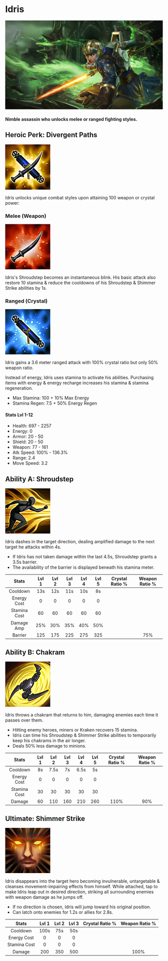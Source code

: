 # Idris

![](../../.gitbook/assets/image%20%28407%29.png)

#### Nimble assassin who unlocks melee or ranged fighting styles.

## Heroic Perk: Divergent Paths

![Divergent Paths](../../.gitbook/assets/image%20%28332%29.png)

Idris unlocks unique combat styles upon attaining 100 weapon or crystal power:

### Melee \(Weapon\)

![Melee Path](../../.gitbook/assets/image%20%28406%29.png)

Idris's Shroudstep becomes an instantaneous blink. His basic attack also restore 10 stamina & reduce the cooldowns of his Shroudstep & Shimmer Strike abilities by 1s.

### Ranged \(Crystal\)

![Ranged Path](../../.gitbook/assets/image%20%28362%29.png)

Idris gains a 3.6 meter ranged attack with 100% crystal ratio but only 50% weapon ratio.

Instead of energy, Idris uses stamina to activate his abilities. Purchasing items with energy & energy recharge increases his stamina & stamina regeneration.

* Max Stamina: 100 + 10% Max Energy
* Stamina Regen: 7.5 + 50% Energy Regen

#### Stats Lvl 1-12

* Health: 697 - 2257
* Energy: 0
* Armor: 20 - 50
* Shield: 20 - 50
* Weapon: 77 - 161
* Atk Speed: 100% - 136.3%
* Range: 2.4
* Move Speed: 3.2

## Ability A: Shroudstep

![Shroudstep](../../.gitbook/assets/image%20%28205%29.png)

Idris dashes in the target direction, dealing amplified damage to the next target he attacks within 4s.

* If Idris has not taken damage within the last 4.5s, Shroudstep grants a 3.5s barrier.
* The availability of the barrier is displayed beneath his stamina meter.

| Stats | Lvl 1 | Lvl 2 | Lvl 3 | Lvl 4 | Lvl 5 | Crystal      Ratio % | Weapon     Ratio % |
| :---: | :---: | :---: | :---: | :---: | :---: | :---: | :---: |
| Cooldown | 13s | 12s | 11s | 10s | 8s |  |  |
| Energy       Cost | 0 | 0 | 0 | 0 | 0 |  |  |
| Stamina    Cost | 60 | 60 | 60 | 60 | 60 |  |  |
| Damage    Amp | 25% | 30% | 35% | 40% | 50% |  |  |
| Barrier | 125 | 175 | 225 | 275 | 325 |  | 75% |

## Ability B: Chakram

![Chakram](../../.gitbook/assets/image%20%28367%29.png)

Idris throws a chakram that returns to him, damaging enemies each time it passes over them.

* Hitting enemy heroes, miners or Kraken recovers 15 stamina.
* Idris can time his Shroudstep & Shimmer Strike abilities to temporarily keep his chakrams in the air longer.
* Deals 50% less damage to minions.

| Stats | Lvl 1 | Lvl 2 | Lvl 3 | Lvl 4 | Lvl 5 | Crystal      Ratio % | Weapon     Ratio % |
| :---: | :---: | :---: | :---: | :---: | :---: | :---: | :---: |
| Cooldown | 8s | 7.5s | 7s | 6.5s | 5s |  |  |
| Energy       Cost | 0 | 0 | 0 | 0 | 0 |  |  |
| Stamina    Cost | 30 | 30 | 30 | 30 | 30 |  |  |
| Damage | 60 | 110 | 160 | 210 | 260 | 110% | 90% |

## Ultimate: Shimmer Strike

![Shimmer Strike](../../.gitbook/assets/image%20%28338%29.png)

Idris disappears into the target hero becoming invulnerable, untargetable & cleanses movement-impairing effects from himself. While attached, tap to make Idris leap out in desired direction, striking all surrounding enemies with weapon damage as he jumps off.

* If no direction is chosen, Idris will jump toward his original position.
* Can latch onto enemies for 1.2s or allies for 2.8s.

| Stats | Lvl 1 | Lvl 2 | Lvl 3 | Crystal Ratio % | Weapon Ratio % |
| :---: | :---: | :---: | :---: | :---: | :---: |
| Cooldown | 100s | 75s | 50s |  |  |
| Energy Cost | 0 | 0 | 0 |  |  |
| Stamina Cost | 0 | 0 | 0 |  |  |
| Damage | 200 | 350 | 500 |  | 100% |

